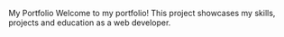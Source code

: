 My Portfolio
Welcome to my portfolio! This project showcases my skills, projects and education as a web developer.